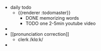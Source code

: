 - daily todo
	- {{renderer :todomaster}}
		- DONE memorizing words
		- TODO one 2-5min youtube video
-
- [[pronunciation correction]]
	- clerk  /klɑːk/
-